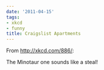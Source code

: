 ```yaml
---
date: '2011-04-15'
tags:
- xkcd
- funny
title: Craigslist Apartments
---
```


From http://xkcd.com/886/:

The Minotaur one sounds like a steal!
